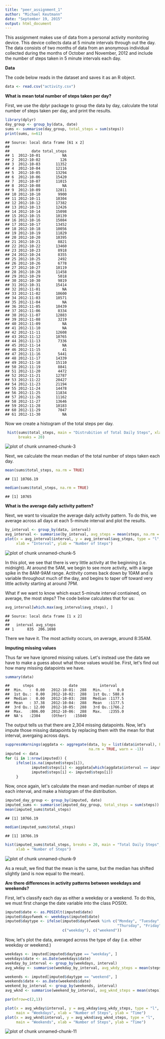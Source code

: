 ```yaml
---
title: "peer_assignment_1"
author: "Michael Keutmann"
date: "September 19, 2015"
output: html_document
---
```


This assignment makes use of data from a personal activity monitoring device. This device collects data at 5 minute intervals through out the day. The data consists of two months of data from an anonymous individual collected during the months of October and November, 2012 and include the number of steps taken in 5 minute intervals each day.

**Data**

The code below reads in the dataset and saves it as an R object.


```r
data <- read.csv("activity.csv")
```

**What is mean total number of steps taken per day?**

First, we use the dplyr package to group the data by day, calculate the total  number of steps taken per day, and print the results.


```r
library(dplyr)
day_group <- group_by(data, date)
sums <- summarise(day_group, total_steps = sum(steps))
print(sums, n=61)
```

```
## Source: local data frame [61 x 2]
## 
##          date total_steps
## 1  2012-10-01          NA
## 2  2012-10-02         126
## 3  2012-10-03       11352
## 4  2012-10-04       12116
## 5  2012-10-05       13294
## 6  2012-10-06       15420
## 7  2012-10-07       11015
## 8  2012-10-08          NA
## 9  2012-10-09       12811
## 10 2012-10-10        9900
## 11 2012-10-11       10304
## 12 2012-10-12       17382
## 13 2012-10-13       12426
## 14 2012-10-14       15098
## 15 2012-10-15       10139
## 16 2012-10-16       15084
## 17 2012-10-17       13452
## 18 2012-10-18       10056
## 19 2012-10-19       11829
## 20 2012-10-20       10395
## 21 2012-10-21        8821
## 22 2012-10-22       13460
## 23 2012-10-23        8918
## 24 2012-10-24        8355
## 25 2012-10-25        2492
## 26 2012-10-26        6778
## 27 2012-10-27       10119
## 28 2012-10-28       11458
## 29 2012-10-29        5018
## 30 2012-10-30        9819
## 31 2012-10-31       15414
## 32 2012-11-01          NA
## 33 2012-11-02       10600
## 34 2012-11-03       10571
## 35 2012-11-04          NA
## 36 2012-11-05       10439
## 37 2012-11-06        8334
## 38 2012-11-07       12883
## 39 2012-11-08        3219
## 40 2012-11-09          NA
## 41 2012-11-10          NA
## 42 2012-11-11       12608
## 43 2012-11-12       10765
## 44 2012-11-13        7336
## 45 2012-11-14          NA
## 46 2012-11-15          41
## 47 2012-11-16        5441
## 48 2012-11-17       14339
## 49 2012-11-18       15110
## 50 2012-11-19        8841
## 51 2012-11-20        4472
## 52 2012-11-21       12787
## 53 2012-11-22       20427
## 54 2012-11-23       21194
## 55 2012-11-24       14478
## 56 2012-11-25       11834
## 57 2012-11-26       11162
## 58 2012-11-27       13646
## 59 2012-11-28       10183
## 60 2012-11-29        7047
## 61 2012-11-30          NA
```

Now we create a histogram of the total steps per day.


```r
 hist(sums$total_steps, main = "Distrubition of Total Daily Steps", xlab = "Steps",
      breaks = 20)
```

![plot of chunk unnamed-chunk-3](figure/unnamed-chunk-3-1.png) 

Next, we calculate the mean median of the total number of steps taken each day.


```r
mean(sums$total_steps, na.rm = TRUE)
```

```
## [1] 10766.19
```

```r
median(sums$total_steps, na.rm = TRUE)
```

```
## [1] 10765
```

**What is the average daily activity pattern?**

Next, we want to visualize the average daily activity pattern. To do this, we average across all days at each 5-minute interval and plot the results.


```r
by_interval <- group_by(data, interval)
avg_interval <- summarise(by_interval, avg_steps = mean(steps, na.rm = T))
plot(x = avg_interval$interval, y = avg_interval$avg_steps, type = "l",
     xlab = "Interval", ylab = "Number of Steps")
```

![plot of chunk unnamed-chunk-5](figure/unnamed-chunk-5-1.png) 

In this plot, we see that there is very little activity at the beginning (i.e. midnight). At around the 5AM, we begin to see more activity, with a large spike in the 8AM-9AM range. Actitvity comes back down by 10AM and is variable throughout much of the day, and begins to taper off toward very little activity starting at around 7PM.

What if we want to know which exact 5-minute interval contiained, on average, the most steps? The code below calculates that for us:


```r
avg_interval[which.max(avg_interval$avg_steps), ]
```

```
## Source: local data frame [1 x 2]
## 
##   interval avg_steps
## 1      835  206.1698
```

There we have it. The most activity occurs, on average, around 8:35AM.

**Imputing missing values**

Thus far we have ignored missing values. Let's instead use the data we have to make a guess about what those values would be. First, let's find out how many missing datapoints we have.


```r
summary(data)
```

```
##      steps                date          interval     
##  Min.   :  0.00   2012-10-01:  288   Min.   :   0.0  
##  1st Qu.:  0.00   2012-10-02:  288   1st Qu.: 588.8  
##  Median :  0.00   2012-10-03:  288   Median :1177.5  
##  Mean   : 37.38   2012-10-04:  288   Mean   :1177.5  
##  3rd Qu.: 12.00   2012-10-05:  288   3rd Qu.:1766.2  
##  Max.   :806.00   2012-10-06:  288   Max.   :2355.0  
##  NA's   :2304     (Other)   :15840
```

The output tells us that there are 2,304 missing datapoints. Now, let's impute those missing datapoints by replacing them with the mean for that interval, avergaing across days. 


```r
suppressWarnings(aggdata <- aggregate(data, by = list(data$interval), FUN = mean, 
                                      na.rm = TRUE, warn = -1))
imputed <- data
for (i in 1:nrow(imputed)) {
     ifelse(is.na(imputed$steps[i]),
            imputed$steps[i] <- aggdata[which(aggdata$interval == imputed$interval[i]), 2],
            imputed$steps[i] <- imputed$steps[i])
     }
```

Now, once again, let's calculate the mean and median number of steps at each interval, and make a histogram of the distribution.


```r
imputed_day_group <- group_by(imputed, date)
imputed_sums <- summarise(imputed_day_group, total_steps = sum(steps))
mean(imputed_sums$total_steps)
```

```
## [1] 10766.19
```

```r
median(imputed_sums$total_steps)
```

```
## [1] 10766.19
```

```r
hist(imputed_sums$total_steps, breaks = 20, main = "Total Daily Steps",
     xlab = "Number of Steps")
```

![plot of chunk unnamed-chunk-9](figure/unnamed-chunk-9-1.png) 

As a result, we find that the mean is the same, but the median has shifted slightly (and is now equal to the mean).

**Are there differences in activity patterns between weekdays and weekends?**

First, let's classify each day as either a weekday or a weekend. To do this, we must first change the date variable into the class POSIXt.


```r
imputed$date <- as.POSIXlt(imputed$date)
imputed$dayofweek <- weekdays(imputed$date)
imputed$daytype <- ifelse(imputed$dayofweek %in% c("Monday", "Tuesday", "Wednesday",
                                                   "Thursday", "Friday"),
                          c("weekday"), c("weekend"))
```

Now, let's plot the data, averaged across the type of day (i.e. either weekday or weekend.)


```r
weekdays <- imputed[imputed$daytype == "weekday", ]
weekdays$date <- as.Date(weekdays$date)
weekday_by_interval <- group_by(weekdays, interval)
avg_wkday <- summarise(weekday_by_interval, avg_wkdy_steps = mean(steps))

weekends <- imputed[imputed$daytype == "weekend", ]
weekends$date <- as.Date(weekends$date)
weekend_by_interval <- group_by(weekends, interval)
avg_wknd <- summarise(weekend_by_interval, avg_wknd_steps = mean(steps))

par(mfrow=c(2,1))

plot(x = avg_wkday$interval, y = avg_wkday$avg_wkdy_steps, type = "l",
     main = "Weekdays", xlab = "Number of Steps", ylab = "Time")
plot(x = avg_wknd$interval, y = avg_wknd$avg_wknd_steps, type = "l",
     main = "Weekends", xlab = "Number of Steps", ylab = "Time")
```

![plot of chunk unnamed-chunk-11](figure/unnamed-chunk-11-1.png) 
